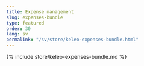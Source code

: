 ```yaml
---
title: Expense management
slug: expenses-bundle
type: featured
order: 30
lang: sv
permalink: "/sv/store/keleo-expenses-bundle.html"
---
```


{% include store/keleo-expenses-bundle.md %}
